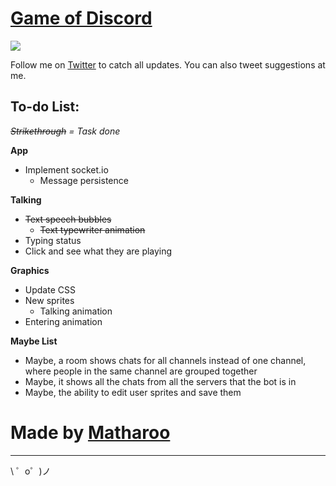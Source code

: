 # [Game of Discord](http://discord.matharoo.net/)

![](https://s2.gifyu.com/images/ezgif.com-video-to-gif-223e0c9e8f6add519.gif)

Follow me on [Twitter](https://twitter.com/itsmatharoo) to catch all updates. You can also tweet suggestions at me.

To-do List:
------------
*~~Strikethrough~~ = Task done*

**App**

* Implement socket.io
    * Message persistence

**Talking**

* ~~Text speech bubbles~~
    * ~~Text typewriter animation~~
* Typing status
* Click and see what they are playing

**Graphics**

* Update CSS
* New sprites
    * Talking animation
* Entering animation

**Maybe List**

* Maybe, a room shows chats for all channels instead of one channel, where people in the same channel are grouped together
* Maybe, it shows all the chats from all the servers that the bot is in
* Maybe, the ability to edit user sprites and save them

# Made by [Matharoo](https://twitter.com/itsmatharoo)
-------------------

\ ゜o゜)ノ
